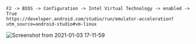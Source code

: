 ```
F2 -> BIOS -> Configuration -> Intel Virtual Technology -> enabled -> True
https://developer.android.com/studio/run/emulator-acceleration?utm_source=android-studio#vm-linux

```
![Screenshot from 2021-01-03 17-11-59](https://user-images.githubusercontent.com/43849911/103477645-d5388500-4de6-11eb-9fa7-5a04b94177dd.png)


